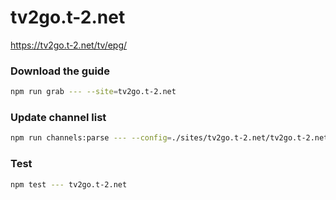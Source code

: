 # tv2go.t-2.net

https://tv2go.t-2.net/tv/epg/

### Download the guide

```sh
npm run grab --- --site=tv2go.t-2.net
```

### Update channel list

```sh
npm run channels:parse --- --config=./sites/tv2go.t-2.net/tv2go.t-2.net.config.js --output=./sites/tv2go.t-2.net/tv2go.t-2.net.channels.xml
```

### Test

```sh
npm test --- tv2go.t-2.net
```
